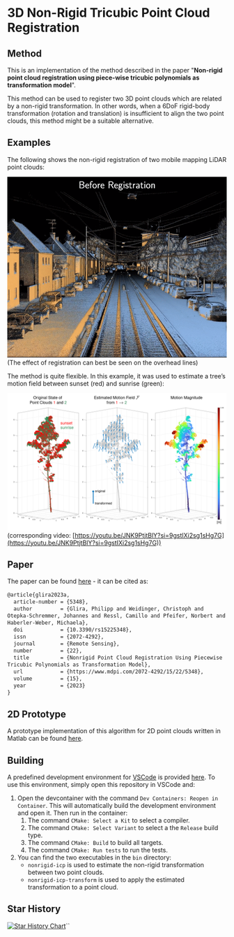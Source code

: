 # 3D Non-Rigid Tricubic Point Cloud Registration

## Method

This is an implementation of the method described in the paper "**Non-rigid point cloud registration using piece-wise tricubic polynomials as transformation model**".

This method can be used to register two 3D point clouds which are related by a non-rigid transformation. In other words, when a 6DoF rigid-body transformation (rotation and translation) is insufficient to align the two point clouds, this method might be a suitable alternative.

## Examples

The following shows the non-rigid registration of two mobile mapping LiDAR point clouds:

![Non-rigid registration of two mobile mapping LiDAR point clouds](docs/demo-city.gif)
(The effect of registration can best be seen on the overhead lines)

The method is quite flexible. In this example, it was used to estimate a tree’s motion field between sunset (red) and sunrise (green):

![Non-rigid registration of two terrestrial LiDAR point clouds of a tree](docs/demo-tls-tree.png)
(corresponding video: [https://youtu.be/JNK9PtjtBlY?si=9gstIXi2sg1sHg7G](https://youtu.be/JNK9PtjtBlY?si=9gstIXi2sg1sHg7G))

## Paper

The paper can be found [here](https://www.mdpi.com/2072-4292/15/22/5348) - it can be cited as:

```
@article{glira2023a,
  article-number = {5348},
  author         = {Glira, Philipp and Weidinger, Christoph and Otepka-Schremmer, Johannes and Ressl, Camillo and Pfeifer, Norbert and Haberler-Weber, Michaela},
  doi            = {10.3390/rs15225348},
  issn           = {2072-4292},
  journal        = {Remote Sensing},
  number         = {22},
  title          = {Nonrigid Point Cloud Registration Using Piecewise Tricubic Polynomials as Transformation Model},
  url            = {https://www.mdpi.com/2072-4292/15/22/5348},
  volume         = {15},
  year           = {2023}
}
```

## 2D Prototype

A prototype implementation of this algorithm for 2D point clouds written in Matlab can be found [here](https://github.com/AIT-Assistive-Autonomous-Systems/2D_nonrigid_tricubic_pointcloud_registration).

## Building

A predefined development environment for [VSCode](https://code.visualstudio.com) is provided [here](.devcontainer/). To use this environment, simply open this repository in VSCode and:
1. Open the devcontainer with the command ``Dev Containers: Reopen in Container``. This will automatically build the development environment and open it. Then run in the container:
    1. The command ``CMake: Select a Kit`` to select a compiler.
    2. The command ``CMake: Select Variant`` to select a the ``Release`` build type.
	  3. The command ``CMake: Build`` to build all targets.
    4. The command ``CMake: Run tests`` to run the tests.
2. You can find the two executables in the ``bin`` directory:
    - ``nonrigid-icp`` is used to estimate the non-rigid transformation between two point clouds.
    - ``nonrigid-icp-transform`` is used to apply the estimated transformation to a point cloud.

## Star History

[![Star History Chart](https://api.star-history.com/svg?repos=AIT-Assistive-Autonomous-Systems/3D_nonrigid_tricubic_pointcloud_registration&type=Date)](https://www.star-history.com/#AIT-Assistive-Autonomous``-Systems/3D_nonrigid_tricubic_pointcloud_registration&Date)``